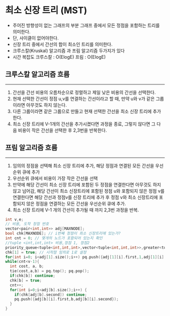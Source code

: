 # 최소 신장 트리 (MST)
- 주어진 방향성이 없는 그래프의 부분 그래프 중에서 모든 정점을 포함하는 트리를 의미한다.
- 단, 사이클이 없어야한다.
- 신장 트리 중에서 간선의 합이 최소인 트리를 의미한다.
- 크루스칼(Kruskal) 알고리즘 과 프림 알고리즘 두가지가 있다
- 시간 복잡도 크루스칼 : O(ElogE) 프림 : O(ElogE)

## 크루스칼 알고리즘 흐름
---
1. 간선을 간선 비용의 오름차순으로 정렬하고 제일 낮은 비용의 간선을 선택한다.
2. 현재 선택한 간선이 정점 u,v를 연결하는 간선이라고 할 때, 만약 u와 v가 같은 그룹이라면 아무것도 하지 않는다.
3.  다른 그룹이라면 같은 그룹으로 만들고 현재 선택한 간선을 최소 신장 트리에 추가한다.
4.  최소 신장 트리에 V-1개의 간선을 추가시켰다면 과정을 종료, 그렇지 않다면 그 다음 비용이 작은 간선을 선택한 후 2,3번을 반복한다.


## 프림 알고리즘 흐름
---
1. 임의의 정점을 선택해 최소 신장 트리에 추가, 해당 정점과 연결된 모든 간선을 우선순위 큐에 추가
2. 우선순위 큐에서 비용이 가장 작은 간선을 선택
3. 만약에 해당 간선이 최소 신장 트리에 포함된 두 정점을 연결한다면 아무것도 하지 않고 넘어감, 해당 간선이 최소 신장트리에 포함된 정점 u와 포함되지 않은 정점 v를 연결한다면  해당 간선과 정점v를 신장 트리에 추가 후 정점 v와 최소 신장트리에 포함되지 않은 정점을 연결하는 모든 간선을 우선순위 큐에 추가.
4. 최소 신장 트리에 V-1 개의 간선이 추가될 때 까지 2,3번 과정을 반복.
```c++
int v,e;
// 비용, 도착 정점 번호
vector<pair<int,int>> adj[MAXNODE];
bool chk[MAXNODE]; // i번째 정점이 최소 신장트리에 있는가?
int cnt = 0; // 몇개의 노드가 포함되어 있는지 확인
//tuple <int,int,int> 비용,정점 1, 정점2
priority_queue<tuple<int,int,int>,vector<tuple<int,int,int>>,greater<tuple<int,int,int>>> pq;
chk[1] = true; // 시작점 임의로 1로 설정
for(int i=0; i<adj[1].size();i++) pq.push({adj[1][i].first,1,adj[1][i].second);
while(cnt<v-1){
  int cost, a, b;
  tie(cost,a,b) = pq.top(); pq.pop();
  if(chk[b]) continue;
  chk[b] = true;
  cnt++;
  for(int i=0;i<adj[b].size();i++) {
    if(chk[adj[b].second]) continue;
    pq.push({adj[b][i].first,b,adj[b][i].second});
  }
}




```
   
